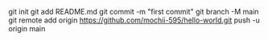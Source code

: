 git init
git add README.md
git commit -m "first commit"
git branch -M main
git remote add origin https://github.com/mochii-595/hello-world.git
push -u origin main
